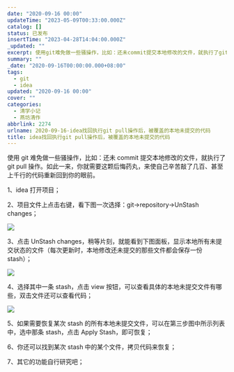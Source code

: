 ```yaml
---
date: "2020-09-16 00:00"
updateTime: "2023-05-09T00:33:00.000Z"
catalog: []
status: 已发布
insertTime: "2023-04-28T14:04:00.000Z"
_updated: ""
excerpt: 使用git难免做一些骚操作，比如：还未commit提交本地修改的文件，就执行了git pull操作。如此一来，你就需要这颗后悔药丸，来使自己辛苦敲了几百、甚至上千行的代码重新回到你的眼前。
summary: ""
_date: "2020-09-16T00:00:00.000+08:00"
tags:
  - git
  - idea
updated: "2020-09-16 00:00"
cover: ""
categories:
  - 清学小记
  - 燕坊清作
abbrlink: 2274
urlname: 2020-09-16-idea找回执行git pull操作后，被覆盖的本地未提交的代码
title: idea找回执行git pull操作后，被覆盖的本地未提交的代码
---
```


使用 git 难免做一些骚操作，比如：还未 commit 提交本地修改的文件，就执行了 git pull 操作。如此一来，你就需要这颗后悔药丸，来使自己辛苦敲了几百、甚至上千行的代码重新回到你的眼前。

1、idea 打开项目；

2、项目文件上点击右键，看下图一次选择：git→repository→UnStash changes；

![](https://image.bmqy.net/upload/Fto5o-5ea0sNMlW_75VgGJCv2AcJ.png)

3、点击 UnStash changes，稍等片刻，就能看到下图面板，显示本地所有未提交状态的文件（每次更新时，本地修改还未提交的那些文件都会保存一份 stash）；

![](https://image.bmqy.net/upload/Fto5o-5ea0sNMlW_75VgGJCv2AcJ.png)

4、选择其中一条 stash，点击 view 按钮，可以查看具体的本地未提交文件有哪些，双击文件还可以查看代码；

![](https://image.bmqy.net/upload/Fto5o-5ea0sNMlW_75VgGJCv2AcJ.png)

5、如果需要恢复某次 stash 的所有本地未提交文件，可以在第三步图中所示列表中，选中那条 stash，点击 Apply Stash，即可恢复；

6、你还可以找到某次 stash 中的某个文件，拷贝代码来恢复；

7、其它的功能自行研究吧；
